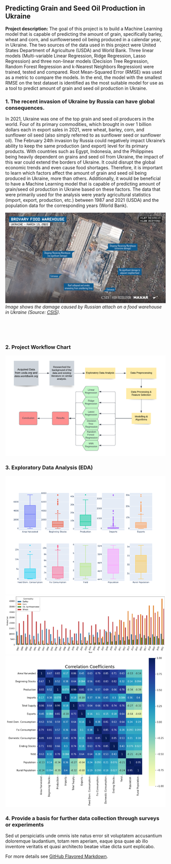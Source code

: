 ## Predicting Grain and Seed Oil Production in Ukraine

**Project description:** The goal of this project is to build a Machine Learning model that is capable of predicting the amount of grain, specifically barley, wheat and corn, and sunflowerseed oil being produced in a calendar year, in Ukraine. The two sources of the data used in this project were United States Department of Agriculture (USDA) and World Bank. Three linear models (Multi-variable Linear Regression, Ridge Regression, Lasso Regression) and three non-linear models (Decision Tree Regression, Random Forest Regression and k-Nearest Neighbors Regression) were trained, tested and compared. Root Mean-Squared Error (RMSE) was used as a metric to compare the models. In the end, the model with the smallest RMSE on the test dataset is identified as the most suitable model for use as a tool to predict amount of grain and seed oil production in Ukraine.

### 1. The recent invasion of Ukraine by Russia can have global consequences.
In 2021, Ukraine was one of the top grain and seed oil producers in the world. Four of its primary commodities, which brought in over 1 billion dollars each in export sales in 2021, were wheat, barley, corn, and sunflower oil seed (also simply referred to as sunflower seed or sunflower oil). The February 24th invasion by Russia could negatively impact Ukraine’s ability to keep the same production (and export) level for its
primary products. With countries such as Egypt, Indonesia, and the Philippines being heavily dependent on grains and seed oil from Ukraine, the impact of this war could extend the borders of Ukraine. It could disrupt the global economic trends and even cause food shortages. Therefore, it is important to learn which factors affect the amount of grain and seed oil being produced in Ukraine, more than others. Additionally, it would be beneficial to have a Machine Learning model that is capable of predicting amount of grain/seed oil production in Ukraine based on these factors. The data that were primarily used for the analysis were yearly agricultural statistics (import, export, production, etc.) between 1987 and 2021 (USDA) and the population data for the corresponding years (World Bank).


<img src="images/csis_russia_damages_ukraine_food_warehouse.jpeg?raw=true"/>
<figcaption><em>Image shows the damage caused by Russian attach on a food warehouse in Ukraine (Source: <a href=https://www.csis.org/analysis/spotlight-damage-ukraines-agricultural-infrastructure-russias-invasion>CSIS</a>).</em></figcaption>
<br><br>
<br><br>

### 2. Project Workflow Chart
<img src="images/Ukraine_project_workflow.png?raw=true"/>

### 3. Exploratory Data Analysis (EDA)

<img src="images/Ukraine_project_boxplots.png?raw=true"/>

<img src="images/Ukraine_project_commodityVsYear.png?raw=true"/>

<img src="images/Ukraine_project_heatmap.png?raw=true"/>

### 4. Provide a basis for further data collection through surveys or experiments

Sed ut perspiciatis unde omnis iste natus error sit voluptatem accusantium doloremque laudantium, totam rem aperiam, eaque ipsa quae ab illo inventore veritatis et quasi architecto beatae vitae dicta sunt explicabo. 

For more details see [GitHub Flavored Markdown](https://guides.github.com/features/mastering-markdown/).
